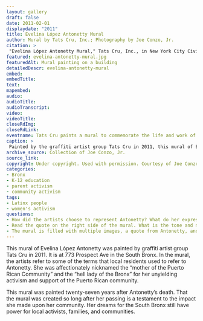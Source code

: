 ```yaml
--- 
layout: gallery
draft: false
date: 2011-02-01
displaydate: "2011"
title: Evelina López Antonetty Mural
author: Mural by Tats Cru, Inc.; Photography by Joe Conzo, Jr. 
citation: >
 "Evelina López Antonetty Mural," Tats Cru, Inc., in New York City Civil Rights History Project, Accessed: [Month Day, Year], https://nyccivilrightshistory.org/gallery/evelina-antonetty-mural.
featured: evelina-antonetty-mural.jpg
featuredAlt: Mural painting on a building
detailedDescr: evelina-antonetty-mural
embed: 
embedTitle: 
text: 
mapembed: 
audio: 
audioTitle: 
audioTranscript: 
video: 
videoTitle: 
closeRdImg: 
closeRdLink: 
eventname: Tats Cru paints a mural to commemorate the life and work of Evelina López Antonetty. 
caption: >
 Painted by the graffiti artist group Tats Cru in 2011, this mural of Evelina López Antonetty is at 773 Prospect Ave in the South Bronx. The quote reads, "We will never stop struggling here in The Bronx, even though they've destroyed it around us. We would pitch tents if we had to rather than move from here. We would fight back, there is nothing we would not do. They will never take us away from here. I feel very much a part of this and I'm never going to leave, and, after me, my children will be here to carry on. I have very strong children and very strong grandchildren."
archive_source: Collection of Joe Conzo, Jr. 
source_link: 
copyright: Under copyright. Used with permission. Courtesy of Joe Conzo, Jr. 
categories: 
- Bronx
- K-12 education
- parent activism
- community activism
tags: 
- Latinx people
- women's activism
questions:
- How did the artists choose to represent Antonetty? What do her expression and gesture mean to you? What are the artists trying to convey by painting her this way?
- Read the quote on the right side of the mural. What is the tone and message of the quote? Why might the artists have chosen that quote for this mural?
- The mural is filled with multiple images, a quote from Antonetty, and a list of her various roles, responsibilities, and commitments. How do you think these different parts of the mural connect  to one another? How do these different parts relate to your understanding of Antonetty?
--- 
```


This mural of Evelina López Antonetty was painted by graffiti artist group Tats Cru in 2011. It is at 773 Prospect Ave in the South Bronx. In the mural, the artists refer to some of the terms that local residents used to refer to Antonetty. She was affectionately nicknamed the “mother of the Puerto Rican Community” and the “hell lady of the Bronx” for her unyielding activism and support of the Puerto Rican community.

This mural was painted twenty-seven years after Antonetty’s death. That the mural was created so long after her passing is a testament to the impact she made upon her community. Her dreams for the South Bronx still have power for local activists, families, and communities.

